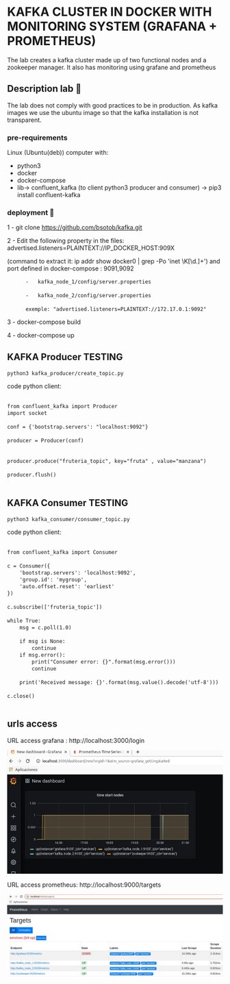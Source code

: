 # KAFKA CLUSTER IN DOCKER WITH MONITORING SYSTEM (GRAFANA + PROMETHEUS)

The lab creates a kafka cluster made up of two functional nodes and a zookeeper manager. It also has monitoring using grafane and prometheus

## Description lab 🚀


The lab does not comply with good practices to be in production. As kafka images we use the ubuntu image so that the kafka installation is not transparent.


### pre-requirements


Linux (Ubuntu(deb)) computer with:
* python3
* docker
* docker-compose
* lib-> confluent_kafka (to client python3 producer and consumer) -> pip3 install confluent-kafka

### deployment 🔧

1 - git clone https://github.com/bsotob/kafka.git

2 - Edit the following property in the files:  advertised.listeners=PLAINTEXT://IP_DOCKER_HOST:909X  

(command to extract it: ip addr show docker0 | grep -Po 'inet \K[\d.]+') and port defined in docker-compose : 9091,9092

          -   kafka_node_1/config/server.properties
          
          -   kafka_node_2/config/server.properties
          
          exemple: "advertised.listeners=PLAINTEXT://172.17.0.1:9092"
          
3 - docker-compose build

4 - docker-compose up

## KAFKA Producer TESTING

```
python3 kafka_producer/create_topic.py

```

code python client:


```

from confluent_kafka import Producer
import socket

conf = {'bootstrap.servers': "localhost:9092"}

producer = Producer(conf)


producer.produce("fruteria_topic", key="fruta" , value="manzana")

producer.flush()


```
## KAFKA Consumer TESTING

```
python3 kafka_consumer/consumer_topic.py

```

code python client:


```

from confluent_kafka import Consumer

c = Consumer({
    'bootstrap.servers': 'localhost:9092',
    'group.id': 'mygroup',
    'auto.offset.reset': 'earliest'
})

c.subscribe(['fruteria_topic'])

while True:
    msg = c.poll(1.0)

    if msg is None:
        continue
    if msg.error():
        print("Consumer error: {}".format(msg.error()))
        continue

    print('Received message: {}'.format(msg.value().decode('utf-8')))

c.close()


```

## urls access

URL access grafana : http://localhost:3000/login

![Alt text](https://github.com/bsotob/kafka/blob/main/grafana.JPG)

URL access prometheus: http://localhost:9000/targets

![Alt text](https://github.com/bsotob/kafka/blob/main/prometheus.JPG)


